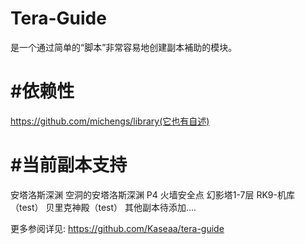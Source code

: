 # Tera-Guide

是一个通过简单的“脚本”非常容易地创建副本補助的模块。

# #依赖性
https://github.com/michengs/library(它也有自述)



# #当前副本支持

安塔洛斯深渊
空洞的安塔洛斯深渊
P4 火墙安全点
幻影塔1-7层
RK9-机库（test）
贝里克神殿（test）
其他副本待添加....

更多参阅详见: 
https://github.com/Kaseaa/tera-guide